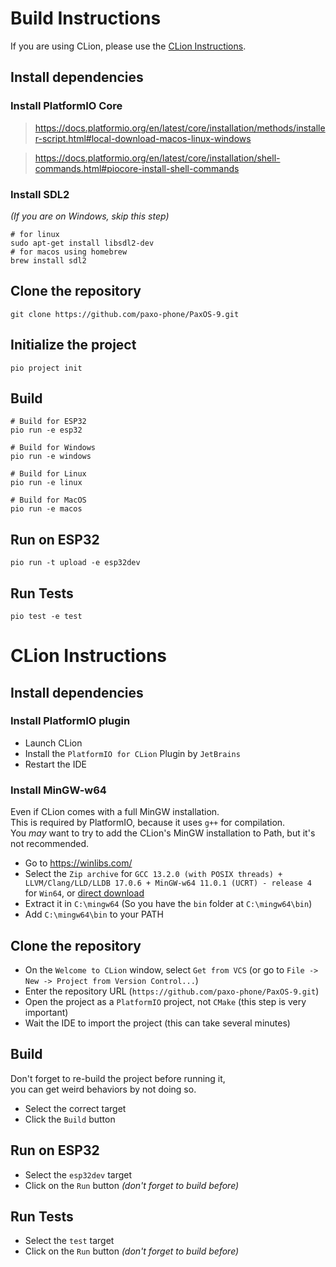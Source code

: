 # Build Instructions

If you are using CLion, please use the [CLion Instructions](#clion-instructions).

## Install dependencies

### Install PlatformIO Core

> https://docs.platformio.org/en/latest/core/installation/methods/installer-script.html#local-download-macos-linux-windows

> https://docs.platformio.org/en/latest/core/installation/shell-commands.html#piocore-install-shell-commands

### Install SDL2

_(If you are on Windows, skip this step)_


```shell
# for linux
sudo apt-get install libsdl2-dev
# for macos using homebrew
brew install sdl2
```

## Clone the repository

```shell
git clone https://github.com/paxo-phone/PaxOS-9.git
```

## Initialize the project

```shell
pio project init
```

## Build

```shell
# Build for ESP32
pio run -e esp32

# Build for Windows
pio run -e windows

# Build for Linux
pio run -e linux

# Build for MacOS
pio run -e macos
```

## Run on ESP32

```shell
pio run -t upload -e esp32dev
```

## Run Tests

```shell
pio test -e test
```

# CLion Instructions

## Install dependencies

### Install PlatformIO plugin

* Launch CLion
* Install the ``PlatformIO for CLion`` Plugin by ``JetBrains``
* Restart the IDE

### Install MinGW-w64

Even if CLion comes with a full MinGW installation.\
This is required by PlatformIO, because it uses ``g++`` for compilation.\
You _may_ want to try to add the CLion's MinGW installation to Path, but it's not recommended.

* Go to https://winlibs.com/
* Select the ``Zip archive`` for ``GCC 13.2.0 (with POSIX threads) + LLVM/Clang/LLD/LLDB 17.0.6 + MinGW-w64 11.0.1 (UCRT) - release 4`` for ``Win64``, or [direct download](https://github.com/brechtsanders/winlibs_mingw/releases/download/13.2.0posix-17.0.6-11.0.1-ucrt-r4/winlibs-x86_64-posix-seh-gcc-13.2.0-llvm-17.0.6-mingw-w64ucrt-11.0.1-r4.zip)
* Extract it in ``C:\mingw64`` (So you have the ``bin`` folder at ``C:\mingw64\bin``)
* Add ``C:\mingw64\bin`` to your PATH

## Clone the repository

* On the ``Welcome to CLion`` window, select ``Get from VCS`` (or go to ``File -> New -> Project from Version Control...``)
* Enter the repository URL (``https://github.com/paxo-phone/PaxOS-9.git``)
* Open the project as a ``PlatformIO`` project, not ``CMake`` (this step is very important)
* Wait the IDE to import the project (this can take several minutes)

## Build

Don't forget to re-build the project before running it,\
you can get weird behaviors by not doing so.

* Select the correct target
* Click the ``Build`` button

## Run on ESP32

* Select the ``esp32dev`` target
* Click on the ``Run`` button _(don't forget to build before)_

## Run Tests

* Select the ``test`` target
* Click on the ``Run`` button _(don't forget to build before)_
